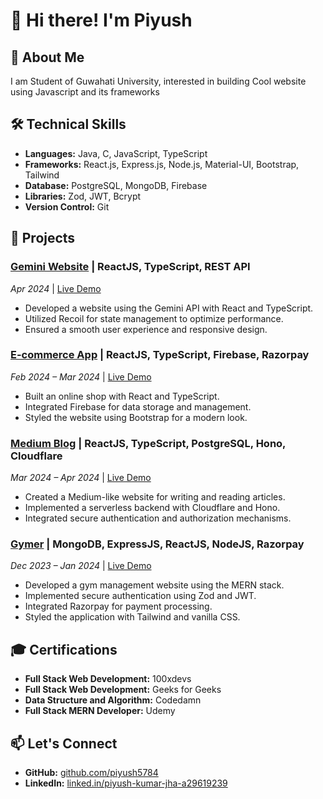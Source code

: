 # 👋 Hi there! I'm Piyush

## 📝 About Me
I am Student of Guwahati University, interested in building Cool website using Javascript and its frameworks

## 🛠️ Technical Skills

- **Languages:** Java, C, JavaScript, TypeScript
- **Frameworks:** React.js, Express.js, Node.js, Material-UI, Bootstrap, Tailwind
- **Database:** PostgreSQL, MongoDB, Firebase
- **Libraries:** Zod, JWT, Bcrypt
- **Version Control:** Git

## 🚀 Projects

### [Gemini Website](https://github.com/yourusername/gemini-website) | ReactJS, TypeScript, REST API  
_Apr 2024_ | [Live Demo](https://your-live-demo-link.com)  
- Developed a website using the Gemini API with React and TypeScript.
- Utilized Recoil for state management to optimize performance.
- Ensured a smooth user experience and responsive design.

### [E-commerce App](https://github.com/yourusername/ecommerce-app) | ReactJS, TypeScript, Firebase, Razorpay  
_Feb 2024 – Mar 2024_ | [Live Demo](https://your-live-demo-link.com)  
- Built an online shop with React and TypeScript.
- Integrated Firebase for data storage and management.
- Styled the website using Bootstrap for a modern look.

### [Medium Blog](https://github.com/yourusername/medium-blog) | ReactJS, TypeScript, PostgreSQL, Hono, Cloudflare  
_Mar 2024 – Apr 2024_ | [Live Demo](https://your-live-demo-link.com)  
- Created a Medium-like website for writing and reading articles.
- Implemented a serverless backend with Cloudflare and Hono.
- Integrated secure authentication and authorization mechanisms.

### [Gymer](https://github.com/yourusername/gymer) | MongoDB, ExpressJS, ReactJS, NodeJS, Razorpay  
_Dec 2023 – Jan 2024_ | [Live Demo](https://your-live-demo-link.com)  
- Developed a gym management website using the MERN stack.
- Implemented secure authentication using Zod and JWT.
- Integrated Razorpay for payment processing.
- Styled the application with Tailwind and vanilla CSS.

## 🎓 Certifications

- **Full Stack Web Development:** 100xdevs
- **Full Stack Web Development:** Geeks for Geeks
- **Data Structure and Algorithm:** Codedamn
- **Full Stack MERN Developer:** Udemy

## 📫 Let's Connect

- **GitHub:** [github.com/piyush5784](https://github.com/piyush5784)
- **LinkedIn:** [linked.in/piyush-kumar-jha-a29619239](https://www.linkedin.com/in/piyush-kumar-jha-a29619239/)

